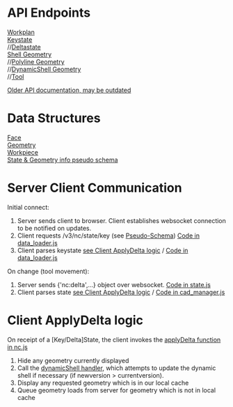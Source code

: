 # API Endpoints

[Workplan](Workplan-Endpoint.md)  
[Keystate](Keystate-Endpoint.md)  
//[Deltastate](Deltastate-Endpoint.md)  
[Shell Geometry](Shell-Geometry-Endpoint.md)  
//[Polyline Geometry]()  
//[DynamicShell Geometry]()  
//[Tool]()  

[Older API documentation, may be outdated](older.md)

# Data Structures

[Face](Face-Reference.md)  
[Geometry](Geometry-Reference.md)  
[Workpiece](Workpiece-Reference.md)  
[State & Geometry info pseudo schema](Schema.md)

# Server Client Communication

Initial connect:  

1. Server sends client to browser. Client establishes websocket connection to be notified on updates.
2. Client requests /v3/nc/state/key (see [Pseudo-Schema](State-&-Geometry-info-pseudo-schema))  [Code in data_loader.js](https://github.com/steptools/NC.js/blob/master/src/client/models/data_loader.js#L361)
3. Client parses keystate [see Client ApplyDelta logic](Client-ApplyDelta-logic) / [Code in data_loader.js](https://github.com/steptools/NC.js/blob/mtconnectstepnode2.0.0/src/client/models/data_loader.js#L365)

On change (tool movement):

1. Server sends {'nc:delta',...} object over websocket. [Code in state.js](https://github.com/steptools/NC.js/blob/NewDeltas/src/server/api/v3/state.js#L73)
2. Client parses state [see Client ApplyDelta logic](Client-ApplyDelta-logic) / [Code in cad_manager.js](https://github.com/steptools/NC.js/blob/master/src/client/models/cad_manager.js#L151)

# Client ApplyDelta logic

On receipt of a [Key/Delta]State, the client invokes the [applyDelta function in nc.js](https://github.com/steptools/NC.js/blob/master/src/client/models/nc.js#L221)

1. Hide any geometry currently displayed
2. Call the [dynamicShell handler](https://github.com/steptools/NC.js/blob/NewDeltas/src/client/models/nc.js#L265), which attempts to update the dynamic shell if necessary (if newversion > currentversion).
3. Display any requested geometry which is in our local cache
4. Queue geometry loads from server for geometry which is not in local cache
